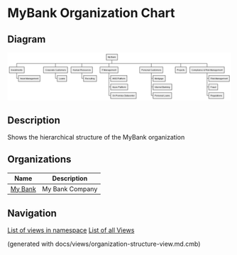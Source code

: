 # MyBank Organization Chart

## Diagram
![MyBank Organization Chart](../../mybank/organization/organization-structure-view.png)

## Description
Shows the hierarchical structure of the MyBank organization

## Organizations
| Name | Description |
|---|---|
| [My Bank](../../mybank/my-bank-organization.md) | My Bank Company |


## Navigation
[List of views in namespace](./views-in-namespace.md)
[List of all Views](../../views.md)

(generated with docs/views/organization-structure-view.md.cmb)
